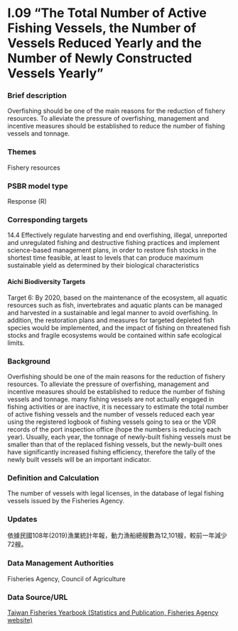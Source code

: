 # I.09 “The Total Number of Active Fishing Vessels, the Number of Vessels Reduced Yearly and the Number of Newly Constructed Vessels Yearly”

<script type="text/javascript" src="http://cdn.mathjax.org/mathjax/latest/MathJax.js?config=TeX-AMS-MML_HTMLorMML"></script>

### Brief description
Overfishing should be one of the main reasons for the reduction of fishery resources. To alleviate the pressure of overfishing, management and incentive measures should be established to reduce the number of fishing vessels and tonnage.
### Themes
Fishery resources
### PSBR model type
Response (R)
### Corresponding targets
14.4 Effectively regulate harvesting and end overfishing, illegal, unreported and unregulated fishing and destructive fishing practices and implement science-based management plans, in order to restore fish stocks in the shortest time feasible, at least to levels that can produce maximum sustainable yield as determined by their biological characteristics
#### Aichi Biodiversity Targets
Target 6: By 2020, based on the maintenance of the ecosystem, all aquatic resources such as fish, invertebrates and aquatic plants can be managed and harvested in a sustainable and legal manner to avoid overfishing. In addition, the restoration plans and measures for targeted depleted fish species would be implemented, and the impact of fishing on threatened fish stocks and fragile ecosystems would be contained within safe ecological limits.
### Background
Overfishing should be one of the main reasons for the reduction of fishery resources. To alleviate the pressure of overfishing, management and incentive measures should be established to reduce the number of fishing vessels and tonnage. many fishing vessels are not actually engaged in fishing activities or are inactive, it is necessary to estimate the total number of active fishing vessels and the number of vessels reduced each year using the registered logbook of fishing vessels going to sea or the VDR records of the port inspection office (hope the numbers is reducing each year). Usually, each year, the tonnage of newly-built fishing vessels must be smaller than that of the replaced fishing vessels, but the newly-built ones have significantly increased fishing efficiency, therefore the tally of the newly built vessels will be an important indicator.
### Definition and Calculation
The number of vessels with legal licenses, in the database of legal fishing vessels issued by the Fisheries Agency.
### Updates
依據民國108年(2019)漁業統計年報，動力漁船總艘數為12,101艘，較前一年減少72艘。
### Data Management Authorities
Fisheries Agency, Council of Agriculture
### Data Source/URL
[Taiwan Fisheries Yearbook (Statistics and Publication, Fisheries Agency website)](https://www.fa.gov.tw/cht/PublicationsFishYear/index.aspx)